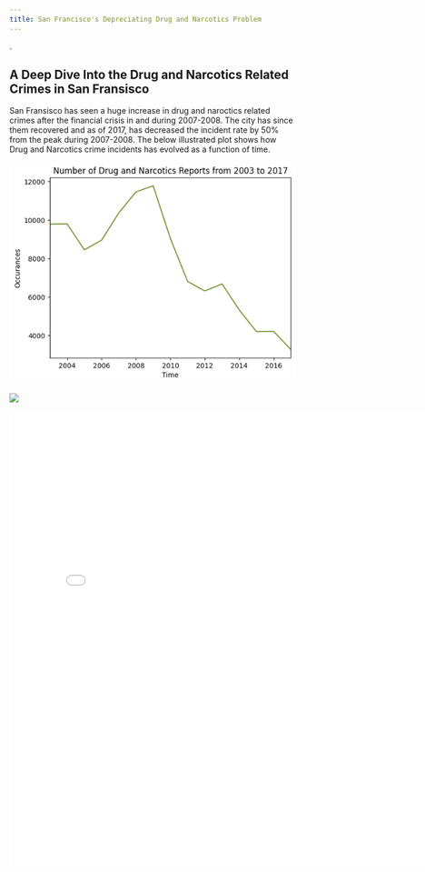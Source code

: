 ```yaml
---
title: San Francisco's Depreciating Drug and Narcotics Problem
---
```


.
    
## A Deep Dive Into the Drug and Narcotics Related Crimes in San Fransisco

San Fransisco has seen a huge increase in drug and naroctics related crimes after the financial crisis in and during 2007-2008. The city has since them recovered and as of 2017, has decreased the incident rate by 50% from the peak during 2007-2008. The below illustrated plot shows how Drug and Narcotics crime incidents has evolved as a function of time. 

![timeseriesplot](/imgs/time_series_plot.png)




<img src="{{site.url}}/imgs/map_animation_cropped.gif" style="display: block; margin: auto;" />

<embed type="text/html" src="imgs/interactiveplot.html" width="800" height="800"></embed>
